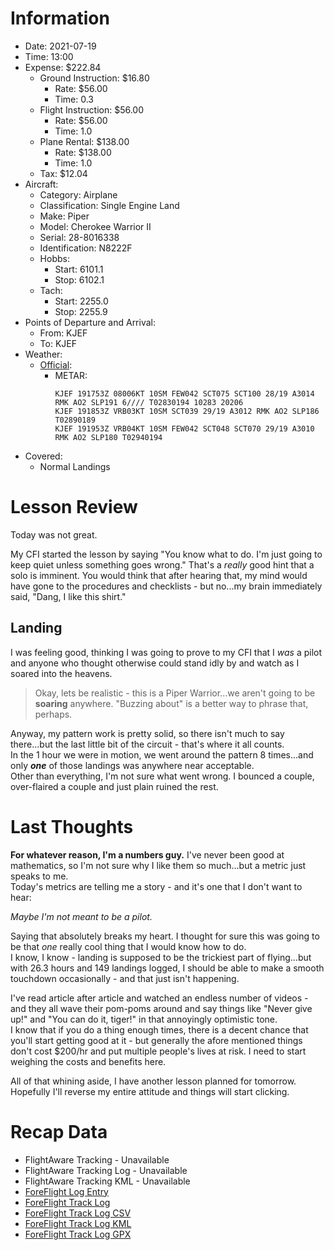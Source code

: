 # Information
- Date: 2021-07-19
- Time: 13:00
- Expense: $222.84
	- Ground Instruction: $16.80
		- Rate: $56.00
		- Time: 0.3
	- Flight Instruction: $56.00
		- Rate: $56.00
		- Time: 1.0
	- Plane Rental: $138.00
		- Rate: $138.00
		- Time: 1.0
	- Tax: $12.04
- Aircraft:
	- Category: Airplane
	- Classification: Single Engine Land
	- Make: Piper
	- Model: Cherokee Warrior II
	- Serial: 28-8016338
	- Identification: N8222F
	- Hobbs: 
		- Start: 6101.1
		- Stop: 6102.1
	- Tach: 
		- Start: 2255.0
		- Stop: 2255.9
- Points of Departure and Arrival:
	- From: KJEF
	- To: KJEF
- Weather:
	- [Official](http://aviationwxchartsarchive.com/product/metar):
		- METAR: 
			```
			KJEF 191753Z 08006KT 10SM FEW042 SCT075 SCT100 28/19 A3014 RMK AO2 SLP191 6//// T02830194 10283 20206
			KJEF 191853Z VRB03KT 10SM SCT039 29/19 A3012 RMK AO2 SLP186 T02890189
			KJEF 191953Z VRB04KT 10SM FEW042 SCT048 SCT070 29/19 A3010 RMK AO2 SLP180 T02940194
			```
- Covered:
	- Normal Landings
# Lesson Review
Today was not great.

My CFI started the lesson by saying "You know what to do. I'm just going to keep quiet unless something goes wrong."  That's a *really* good hint that a solo is imminent. You would think that after hearing that, my mind would have gone to the procedures and checklists - but no...my brain immediately said, "Dang, I like this shirt."
## Landing
I was feeling good, thinking I was going to prove to my CFI that I *was* a pilot and anyone who thought otherwise could stand idly by and watch as I soared into the heavens.
> Okay, lets be realistic - this is a Piper Warrior...we aren't going to be **soaring** anywhere. "Buzzing about" is a better way to phrase that, perhaps.

Anyway, my pattern work is pretty solid, so there isn't much to say there...but the last little bit of the circuit - that's where it all counts.<br />
In the 1 hour we were in motion, we went around the pattern 8 times...and only ***one*** of those landings was anywhere near acceptable.<br />
Other than everything, I'm not sure what went wrong.  I bounced a couple, over-flaired a couple and just plain ruined the rest.
# Last Thoughts
**For whatever reason, I'm a numbers guy.**
I've never been good at mathematics, so I'm not sure why I like them so much...but a metric just speaks to me.<br />
Today's metrics are telling me a story - and it's one that I don't want to hear:

*Maybe I'm not meant to be a pilot.*

Saying that absolutely breaks my heart.  I thought for sure this was going to be that *one* really cool thing that I would know how to do.<br />
I know, I know - landing is supposed to be the trickiest part of flying...but with 26.3 hours and 149 landings logged, I should be able to make a smooth touchdown occasionally - and that just isn't happening.

I've read article after article and watched an endless number of videos - and they all wave their pom-poms around and say things like "Never give up!" and "You can do it, tiger!" in that annoyingly optimistic tone.<br />
I know that if you do a thing enough times, there is a decent chance that you'll start getting good at it - but generally the afore mentioned things don't cost $200/hr and put multiple people's lives at risk. I need to start weighing the costs and benefits here.

All of that whining aside, I have another lesson planned for tomorrow.  Hopefully I'll reverse my entire attitude and things will start clicking.
# Recap Data
- FlightAware Tracking - Unavailable
- FlightAware Tracking Log - Unavailable
- FlightAware Tracking KML - Unavailable
- [ForeFlight Log Entry](https://plan.foreflight.com/summary/c754ae1ab66e461db826e76347be0323)
- [ForeFlight Track Log](https://plan.foreflight.com/s/track/8ADA9D69-7DCF-4F96-8BB7-FF18DEA377FE)
- [ForeFlight Track Log CSV](./supportData/2021-07-19.foreflight.tracklog.csv)
- [ForeFlight Track Log KML](./supportData/2021-07-19.foreflight.tracklog.kml)
- [ForeFlight Track Log GPX](./supportData/2021-07-19.foreflight.tracklog.gpx)